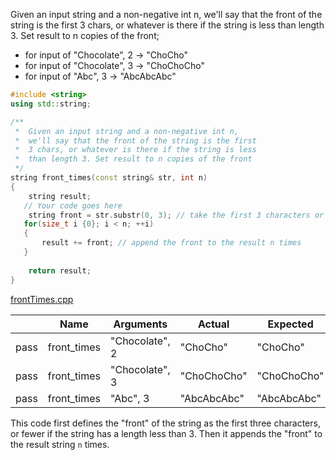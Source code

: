 Given an input string and a non-negative int n, we'll say that the front of the string is the first 3 chars, or whatever is there if the string is less than length 3. Set result to n copies of the front;

* for input of "Chocolate", 2 → "ChoCho"
* for input of "Chocolate", 3 → "ChoChoCho"
* for input of "Abc", 3 → "AbcAbcAbc"

```cpp
#include <string>
using std::string;

/**
 *  Given an input string and a non-negative int n,
 *  we'll say that the front of the string is the first
 *  3 chars, or whatever is there if the string is less
 *  than length 3. Set result to n copies of the front
 */
string front_times(const string& str, int n)
{
	string result;
   // Your code goes here
	string front = str.substr(0, 3); // take the first 3 characters or whatever is there if the string is less than length 3
   for(size_t i {0}; i < n; ++i)
   {
       result += front; // append the front to the result n times
   }
   
    return result;
}
```

[frontTimes.cpp](https://codecheck.io/files/23020920341l81svyfw80vsnck780z35vof)

| |Name|Arguments|Actual|Expected|
|---|---|---|---|---|
|pass|front_times|"Chocolate", 2|"ChoCho"|"ChoCho"|
|pass|front_times|"Chocolate", 3|"ChoChoCho"|"ChoChoCho"|
|pass|front_times|"Abc", 3|"AbcAbcAbc"|"AbcAbcAbc"|

This code first defines the "front" of the string as the first three characters, or fewer if the string has a length less than 3. Then it appends the "front" to the result string `n` times.